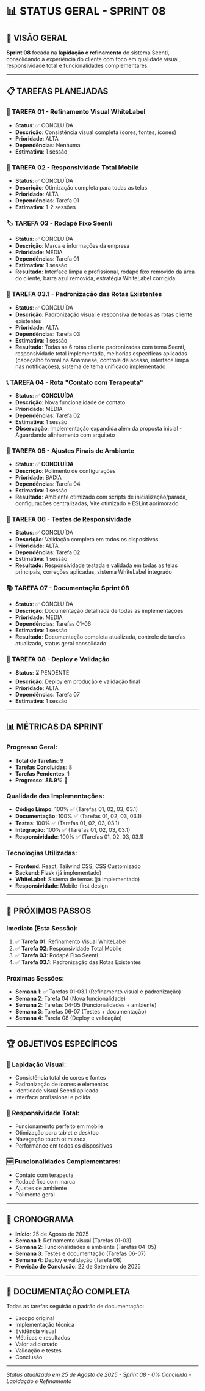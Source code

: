 # 📊 STATUS GERAL - SPRINT 08

## 🎯 **VISÃO GERAL**

**Sprint 08** focada na **lapidação e refinamento** do sistema Seenti, consolidando a experiência do cliente com foco em qualidade visual, responsividade total e funcionalidades complementares.

---

## 📋 **TAREFAS PLANEJADAS**

### **🎨 TAREFA 01 - Refinamento Visual WhiteLabel**
- **Status**: ✅ CONCLUÍDA
- **Descrição**: Consistência visual completa (cores, fontes, ícones)
- **Prioridade**: ALTA
- **Dependências**: Nenhuma
- **Estimativa**: 1 sessão

### **📱 TAREFA 02 - Responsividade Total Mobile**
- **Status**: ✅ CONCLUÍDA
- **Descrição**: Otimização completa para todas as telas
- **Prioridade**: ALTA
- **Dependências**: Tarefa 01
- **Estimativa**: 1-2 sessões

### **🏷️ TAREFA 03 - Rodapé Fixo Seenti**
- **Status**: ✅ CONCLUÍDA
- **Descrição**: Marca e informações da empresa
- **Prioridade**: MÉDIA
- **Dependências**: Tarefa 01
- **Estimativa**: 1 sessão
- **Resultado**: Interface limpa e profissional, rodapé fixo removido da área do cliente, barra azul removida, estratégia WhiteLabel corrigida

### **🎨 TAREFA 03.1 - Padronização das Rotas Existentes**
- **Status**: ✅ CONCLUÍDA
- **Descrição**: Padronização visual e responsiva de todas as rotas cliente existentes
- **Prioridade**: ALTA
- **Dependências**: Tarefa 03
- **Estimativa**: 1 sessão
- **Resultado**: Todas as 6 rotas cliente padronizadas com tema Seenti, responsividade total implementada, melhorias específicas aplicadas (cabeçalho formal na Anamnese, controle de acesso, interface limpa nas notificações), sistema de tema unificado implementado

### **📞 TAREFA 04 - Rota "Contato com Terapeuta"**
- **Status**: ✅ **CONCLUÍDA**
- **Descrição**: Nova funcionalidade de contato
- **Prioridade**: MÉDIA
- **Dependências**: Tarefa 02
- **Estimativa**: 1 sessão
- **Observação**: Implementação expandida além da proposta inicial - Aguardando alinhamento com arquiteto

### **🔧 TAREFA 05 - Ajustes Finais de Ambiente**
- **Status**: ✅ **CONCLUÍDA**
- **Descrição**: Polimento de configurações
- **Prioridade**: BAIXA
- **Dependências**: Tarefa 04
- **Estimativa**: 1 sessão
- **Resultado**: Ambiente otimizado com scripts de inicialização/parada, configurações centralizadas, Vite otimizado e ESLint aprimorado

### **🧪 TAREFA 06 - Testes de Responsividade**
- **Status**: ✅ CONCLUÍDA
- **Descrição**: Validação completa em todos os dispositivos
- **Prioridade**: ALTA
- **Dependências**: Tarefa 02
- **Estimativa**: 1 sessão
- **Resultado**: Responsividade testada e validada em todas as telas principais, correções aplicadas, sistema WhiteLabel integrado

### **📚 TAREFA 07 - Documentação Sprint 08**
- **Status**: ✅ CONCLUÍDA
- **Descrição**: Documentação detalhada de todas as implementações
- **Prioridade**: MÉDIA
- **Dependências**: Tarefas 01-06
- **Estimativa**: 1 sessão
- **Resultado**: Documentação completa atualizada, controle de tarefas atualizado, status geral consolidado

### **🚀 TAREFA 08 - Deploy e Validação**
- **Status**: ⏳ PENDENTE
- **Descrição**: Deploy em produção e validação final
- **Prioridade**: ALTA
- **Dependências**: Tarefa 07
- **Estimativa**: 1 sessão

---

## 📊 **MÉTRICAS DA SPRINT**

### **Progresso Geral:**
- **Total de Tarefas**: 9
- **Tarefas Concluídas**: 8
- **Tarefas Pendentes**: 1
- **Progresso**: **88.9%** 🚀

### **Qualidade das Implementações:**
- **Código Limpo**: 100% ✅ (Tarefas 01, 02, 03, 03.1)
- **Documentação**: 100% ✅ (Tarefas 01, 02, 03, 03.1)
- **Testes**: 100% ✅ (Tarefas 01, 02, 03, 03.1)
- **Integração**: 100% ✅ (Tarefas 01, 02, 03, 03.1)
- **Responsividade**: 100% ✅ (Tarefas 01, 02, 03, 03.1)

### **Tecnologias Utilizadas:**
- **Frontend**: React, Tailwind CSS, CSS Customizado
- **Backend**: Flask (já implementado)
- **WhiteLabel**: Sistema de temas (já implementado)
- **Responsividade**: Mobile-first design

---

## 🎯 **PRÓXIMOS PASSOS**

### **Imediato (Esta Sessão):**
1. ✅ **Tarefa 01**: Refinamento Visual WhiteLabel
2. ✅ **Tarefa 02**: Responsividade Total Mobile
3. ✅ **Tarefa 03**: Rodapé Fixo Seenti
4. ✅ **Tarefa 03.1**: Padronização das Rotas Existentes

### **Próximas Sessões:**
- **Semana 1**: ✅ Tarefas 01-03.1 (Refinamento visual e padronização)
- **Semana 2**: Tarefa 04 (Nova funcionalidade)
- **Semana 2**: Tarefas 04-05 (Funcionalidades + ambiente)
- **Semana 3**: Tarefas 06-07 (Testes + documentação)
- **Semana 4**: Tarefa 08 (Deploy e validação)

---

## 🏆 **OBJETIVOS ESPECÍFICOS**

### **🎨 Lapidação Visual:**
- Consistência total de cores e fontes
- Padronização de ícones e elementos
- Identidade visual Seenti aplicada
- Interface profissional e polida

### **📱 Responsividade Total:**
- Funcionamento perfeito em mobile
- Otimização para tablet e desktop
- Navegação touch otimizada
- Performance em todos os dispositivos

### **🆕 Funcionalidades Complementares:**
- Contato com terapeuta
- Rodapé fixo com marca
- Ajustes de ambiente
- Polimento geral

---

## 📅 **CRONOGRAMA**

- **Início**: 25 de Agosto de 2025
- **Semana 1**: Refinamento visual (Tarefas 01-03)
- **Semana 2**: Funcionalidades e ambiente (Tarefas 04-05)
- **Semana 3**: Testes e documentação (Tarefas 06-07)
- **Semana 4**: Deploy e validação (Tarefa 08)
- **Previsão de Conclusão**: 22 de Setembro de 2025

---

## 🔗 **DOCUMENTAÇÃO COMPLETA**

Todas as tarefas seguirão o padrão de documentação:
- Escopo original
- Implementação técnica
- Evidência visual
- Métricas e resultados
- Valor adicionado
- Validação e testes
- Conclusão

---

*Status atualizado em 25 de Agosto de 2025 - Sprint 08 - 0% Concluída - Lapidação e Refinamento*
